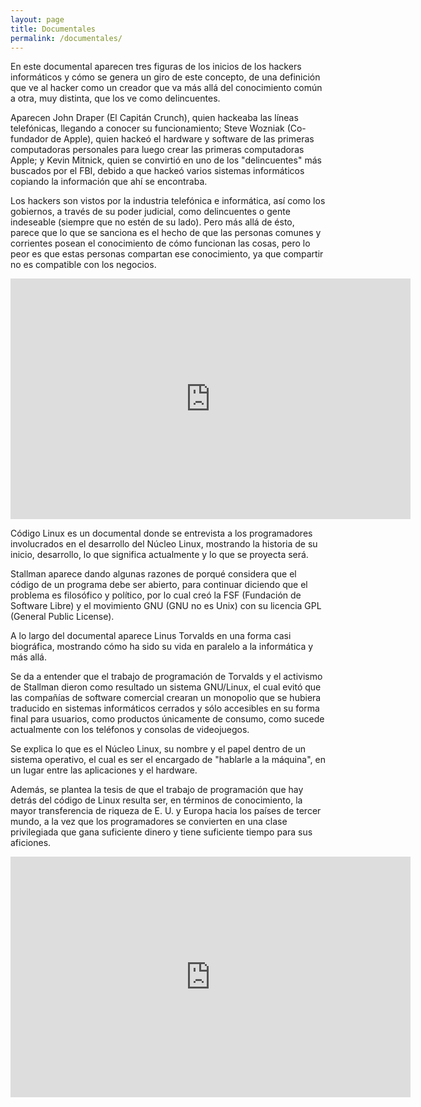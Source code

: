 ```yaml
---
layout: page
title: Documentales
permalink: /documentales/
---
```

En este documental aparecen tres figuras de los inicios de los hackers informáticos y cómo se genera un giro de este concepto, de una definición que ve al hacker como un creador que va más allá del conocimiento común a otra, muy distinta, que los ve como delincuentes.

Aparecen John Draper (El Capitán Crunch), quien hackeaba las líneas telefónicas, llegando a conocer su funcionamiento; Steve Wozniak (Co-fundador de Apple), quien hackeó el hardware y software de las primeras computadoras personales para luego crear las primeras computadoras Apple; y Kevin Mitnick, quien se convirtió en uno de los "delincuentes" más buscados por el FBI, debido a que hackeó varios sistemas informáticos copiando la información que ahí se encontraba.

Los hackers son vistos por la industria telefónica e informática, así como los gobiernos, a través de su poder judicial, como delincuentes o gente indeseable (siempre que no estén de su lado). Pero más allá de ésto, parece que lo que se sanciona es el hecho de que las personas comunes y corrientes posean el conocimiento de cómo funcionan las cosas, pero lo peor es que estas personas compartan ese conocimiento, ya que compartir no es compatible con los negocios.

<iframe class="youtube-player" type="text/html" width="640" height="385" src="http://www.youtube.com/embed/oloOmqOCXN4" frameborder="0"></iframe>

Código Linux es un documental donde se entrevista a los programadores involucrados en el desarrollo del Núcleo Linux, mostrando la historia de su inicio, desarrollo, lo que significa actualmente y lo que se proyecta será.

Stallman aparece dando algunas razones de porqué considera que el código de un programa debe ser abierto, para continuar diciendo que el problema es filosófico y político, por lo cual creó la FSF (Fundación de Software Libre) y el movimiento GNU (GNU no es Unix) con su licencia GPL (General Public License).

A lo largo del documental aparece Linus Torvalds en una forma casi biográfica, mostrando cómo ha sido su vida en paralelo a la informática y más allá.

Se da a entender que el trabajo de programación de Torvalds y el activismo de Stallman dieron como resultado un sistema GNU/Linux, el cual evitó que las compañías de software comercial crearan un monopolio que se hubiera traducido en sistemas informáticos cerrados y sólo accesibles en su forma final para usuarios, como productos únicamente de consumo, como sucede actualmente con los teléfonos y consolas de videojuegos.

Se explica lo que es el Núcleo Linux, su nombre y el papel dentro de un sistema operativo, el cual es ser el encargado de "hablarle a la máquina", en un lugar entre las aplicaciones y el hardware.

Además, se plantea la tesis de que el trabajo de programación que hay detrás del código de Linux resulta ser, en términos de conocimiento, la mayor transferencia de riqueza de E. U. y Europa hacia los países de tercer mundo, a la vez que los programadores se convierten en una clase privilegiada que gana suficiente dinero y tiene suficiente tiempo para sus aficiones.

<iframe class="youtube-player" type="text/html" width="640" height="385" src="http://www.youtube.com/embed/cwptTf-64Uo" frameborder="0"></iframe>

